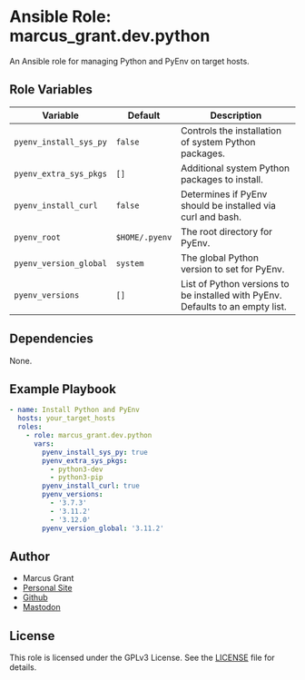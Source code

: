 # Ansible Role: marcus_grant.dev.python

An Ansible role for managing Python and PyEnv on target hosts.

## Role Variables

| Variable               | Default           | Description                                           |
|------------------------|-------------------|-------------------------------------------------------|
| `pyenv_install_sys_py` | `false`           | Controls the installation of system Python packages. |
| `pyenv_extra_sys_pkgs` | `[]`              | Additional system Python packages to install.        |
| `pyenv_install_curl`   | `false`           | Determines if PyEnv should be installed via curl and bash. |
| `pyenv_root`           | `$HOME/.pyenv`    | The root directory for PyEnv.                         |
| `pyenv_version_global` | `system`          | The global Python version to set for PyEnv.           |
| `pyenv_versions`       | `[]`              | List of Python versions to be installed with PyEnv. Defaults to an empty list. |

## Dependencies

None.

## Example Playbook

```yaml
- name: Install Python and PyEnv
  hosts: your_target_hosts
  roles:
    - role: marcus_grant.dev.python
      vars:
        pyenv_install_sys_py: true
        pyenv_extra_sys_pkgs:
          - python3-dev
          - python3-pip
        pyenv_install_curl: true
        pyenv_versions:
          - '3.7.3'
          - '3.11.2'
          - '3.12.0'
        pyenv_version_global: '3.11.2'
```

## Author

- Marcus Grant
- [Personal Site](https://marcusgrant.me)
- [Github](https://github.com/marcus-grant)
- [Mastodon](https://fosstodon.org/@marcusgrant)

## License

This role is licensed under the GPLv3 License.
See the [LICENSE](./LICENSE) file for details.
